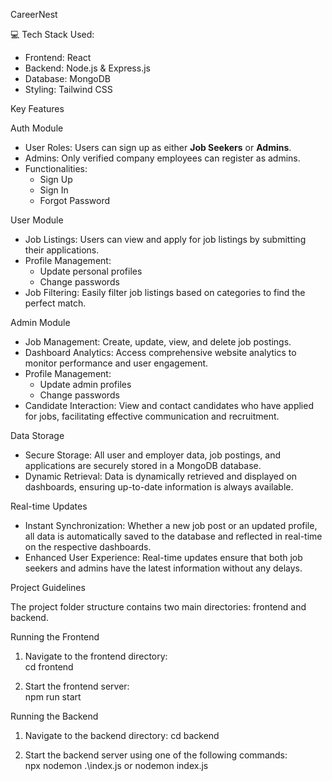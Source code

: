 CareerNest  

💻 Tech Stack Used:
- Frontend: React  
- Backend: Node.js & Express.js  
- Database: MongoDB  
- Styling: Tailwind CSS  

Key Features  

Auth Module  
- User Roles: Users can sign up as either **Job Seekers** or **Admins**.  
- Admins: Only verified company employees can register as admins.  
- Functionalities:  
  - Sign Up  
  - Sign In  
  - Forgot Password  

User Module  
- Job Listings: Users can view and apply for job listings by submitting their applications.  
- Profile Management:  
  - Update personal profiles  
  - Change passwords  
- Job Filtering: Easily filter job listings based on categories to find the perfect match.  

Admin Module  
- Job Management: Create, update, view, and delete job postings.  
- Dashboard Analytics: Access comprehensive website analytics to monitor performance and user engagement.  
- Profile Management:  
  - Update admin profiles  
  - Change passwords  
- Candidate Interaction: View and contact candidates who have applied for jobs, facilitating effective communication and recruitment.  

Data Storage  
- Secure Storage: All user and employer data, job postings, and applications are securely stored in a MongoDB database.  
- Dynamic Retrieval: Data is dynamically retrieved and displayed on dashboards, ensuring up-to-date information is always available.  

Real-time Updates  
- Instant Synchronization: Whether a new job post or an updated profile, all data is automatically saved to the database and reflected in real-time on the respective dashboards.  
- Enhanced User Experience: Real-time updates ensure that both job seekers and admins have the latest information without any delays.  

Project Guidelines  

The project folder structure contains two main directories: frontend and backend.  

Running the Frontend
1. Navigate to the frontend directory:  
   cd frontend  
   
2. Start the frontend server:  
   npm run start  
   
Running the Backend  
1. Navigate to the backend directory: 
   cd backend  
   
2. Start the backend server using one of the following commands:  
   npx nodemon .\index.js  or nodemon index.js  
